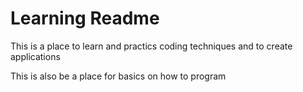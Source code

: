 # Learning Readme #
This is a place to learn and practics coding techniques and to create applications

This is also be a place for basics on how to program